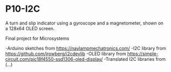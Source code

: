 # P10-I2C
A turn and slip indicator using a gyroscope and a magnetometer, shown on a 128x64 OLED screen.

Final project for Microsystems

-Arduino sketches from https://naylampmechatronics.com/
-I2C library from https://github.com/jrowberg/i2cdevlib
-OLED library from https://simple-circuit.com/pic18f4550-ssd1306-oled-display/
-Translated I2C libraries from (...)
